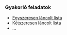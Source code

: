 ### Gyakorló feladatok

 - [Egyszeresen láncolt lista](gyakorlo/list.md)
 - Kétszeresen láncolt lista
 - ...
